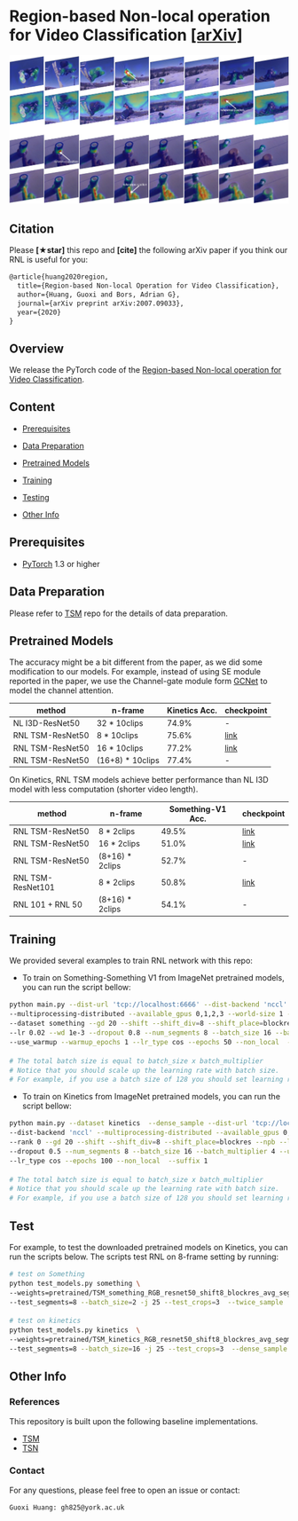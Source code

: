 # Region-based Non-local operation for Video Classification [[arXiv]](https://arxiv.org/pdf/2007.09033.pdf)

<div align="center">
    <img src="visualization.jpg" width="800px" />
</div>

## Citation

Please **[★star]** this repo and **[cite]** the following arXiv paper if you think our RNL is useful for you:

```
@article{huang2020region,
  title={Region-based Non-local Operation for Video Classification},
  author={Huang, Guoxi and Bors, Adrian G},
  journal={arXiv preprint arXiv:2007.09033},
  year={2020}
}
```
## Overview

We release the PyTorch code of the [Region-based Non-local operation for Video Classification](https://arxiv.org/pdf/2007.09033.pdf).

## Content

- [Prerequisites](#prerequisites)
- [Data Preparation](#data-preparation)
- [Pretrained Models](#pretrained-models)
- [Training](#training)
- [Testing](#testing)

- [Other Info](#other-info)

## Prerequisites
- [PyTorch](https://pytorch.org/) 1.3 or higher

## Data Preparation

Please refer to [TSM](https://github.com/mit-han-lab/temporal-shift-module) repo for the details of data preparation.


## Pretrained Models

The accuracy might be a bit different from the paper, as we did some modification to our models. For example, instead of using SE module reported in the paper, we use the Channel-gate module form [GCNet](https://github.com/xvjiarui/GCNet) to model the channel attention.

| method          | n-frame      | Kinetics Acc. | checkpoint |
| --------------- | ------------ | ------------- | ------------------------------------------------------------ |
| NL I3D-ResNet50 | 32 * 10clips | 74.9%         | -
| RNL TSM-ResNet50 | 8 * 10clips  | 75.6%     | [link](https://drive.google.com/file/d/1l1NAMYkjXf6yQAyJoMhPii9j050Wy8K2/view?usp=sharing) |
| RNL TSM-ResNet50 | 16 * 10clips  | 77.2%     | [link](https://drive.google.com/file/d/1Sb_aOIc-69w33Z2p_OF-aPoc1_m-u1gp/view?usp=sharing)
| RNL TSM-ResNet50 | (16+8) * 10clips  | 77.4%     | -

On Kinetics, RNL TSM models achieve better performance than NL I3D model with less computation (shorter video length).

| method          | n-frame      | Something-V1 Acc. | checkpoint |
| --------------- | ------------ | ------------- | -------------------------------------------------------------|
| RNL TSM-ResNet50 | 8 * 2clips  | 49.5%     | [link](https://drive.google.com/file/d/15t1rNgQEFs3dRu8FokhPV6zA6_SdtSU6/view?usp=sharing) |
| RNL TSM-ResNet50 | 16 * 2clips  | 51.0%     | [link](https://drive.google.com/file/d/1k6-v1qsWhrTaL8HuoLWRmUEYiyOuQbKe/view?usp=sharing)
| RNL TSM-ResNet50 | (8+16) * 2clips  | 52.7%     | -
| RNL TSM-ResNet101 | 8 * 2clips  | 50.8%     | [link](https://drive.google.com/file/d/1QIVxymMuqAq8A0-C7UPlT5Id8Ovv4xH9/view?usp=sharing)
| RNL 101 + RNL 50 | (8+16) * 2clips  | 54.1%  | -



## Training 

We provided several examples to train RNL network with this repo:

- To train on Something-Something V1 from ImageNet pretrained models, you can run the script bellow:
 ```bash
python main.py --dist-url 'tcp://localhost:6666' --dist-backend 'nccl' \
--multiprocessing-distributed --available_gpus 0,1,2,3 --world-size 1 --rank 0 \
--dataset something --gd 20 --shift --shift_div=8 --shift_place=blockres --npb \
--lr 0.02 --wd 1e-3 --dropout 0.8 --num_segments 8 --batch_size 16 --batch_multiplier 4\
--use_warmup --warmup_epochs 1 --lr_type cos --epochs 50 --non_local  --suffix 1

# The total batch size is equal to batch_size x batch_multiplier
# Notice that you should scale up the learning rate with batch size. 
# For example, if you use a batch size of 128 you should set learning rate to 0.04.
  ```
  
  - To train on Kinetics from ImageNet pretrained models, you can run the script bellow:
 ```bash
python main.py --dataset kinetics  --dense_sample --dist-url 'tcp://localhost:6666' \
--dist-backend 'nccl' --multiprocessing-distributed --available_gpus 0,1,2,3 --world-size 1 \
--rank 0 --gd 20 --shift --shift_div=8 --shift_place=blockres --npb --lr 0.02 --wd 2e-4 \
--dropout 0.5 --num_segments 8 --batch_size 16 --batch_multiplier 4 --use_warmup --warmup_epochs 5 \
--lr_type cos --epochs 100 --non_local  --suffix 1

# The total batch size is equal to batch_size x batch_multiplier
# Notice that you should scale up the learning rate with batch size. 
# For example, if you use a batch size of 128 you should set learning rate to 0.04.
```

## Test 

For example, to test the downloaded pretrained models on Kinetics, you can run the scripts below. The scripts test RNL on 8-frame setting by running:

```bash
# test on Something
python test_models.py something \
--weights=pretrained/TSM_something_RGB_resnet50_shift8_blockres_avg_segment8_e50_cos_nl_h_8e-4.pth.tar \
--test_segments=8 --batch_size=2 -j 25 --test_crops=3  --twice_sample  --full_res

# test on kinetics
python test_models.py kinetics  \
--weights=pretrained/TSM_kinetics_RGB_resnet50_shift8_blockres_avg_segment8_e100_cos_dense_nl_lr0.02_wd2.0e-04.pth.tar \
--test_segments=8 --batch_size=16 -j 25 --test_crops=3  --dense_sample --full_res
```

## Other Info

### References

This repository is built upon the following baseline implementations.

- [TSM](https://github.com/mit-han-lab/temporal-shift-module)
- [TSN](https://github.com/yjxiong/tsn-pytorch)


### Contact

For any questions, please feel free to open an issue or contact:

```
Guoxi Huang: gh825@york.ac.uk
```

